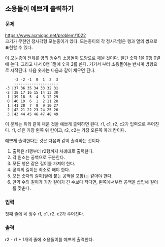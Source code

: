 ## 소용돌이 예쁘게 출력하기

### 문제
https://www.acmicpc.net/problem/1022  
크기가 무한인 정사각형 모눈종이가 있다. 모눈종이의 각 정사각형은 행과 열의 쌍으로 표현할 수 있다.

이 모눈종이 전체를 양의 정수의 소용돌이 모양으로 채울 것이다. 일단 숫자 1을 0행 0열에 쓴다. 그리고 나서 0행 1열에 숫자 2를 쓴다. 거기서 부터 소용돌이는 반시계 방향으로 시작된다. 다음 숫자는 다음과 같이 채우면 된다.
```
    -3 -2 -1  0  1  2  3
    --------------------
-3 |37 36 35 34 33 32 31
-2 |38 17 16 15 14 13 30
-1 |39 18  5  4  3 12 29
 0 |40 19  6  1  2 11 28
 1 |41 20  7  8  9 10 27
 2 |42 21 22 23 24 25 26
 3 |43 44 45 46 47 48 49
 ```
이 문제는 위와 같이 채운 것을 예쁘게 출력하면 된다. r1, c1, r2, c2가 입력으로 주어진다. r1, c1은 가장 왼쪽 위 칸이고, r2, c2는 가장 오른쪽 아래 칸이다.

예쁘게 출력한다는 것은 다음과 같이 출력하는 것이다.

1. 출력은 r1행부터 r2행까지 차례대로 출력한다.
2. 각 원소는 공백으로 구분한다.
3. 모든 행은 같은 길이를 가져야 한다.
4. 공백의 길이는 최소로 해야 한다.
5. 모든 숫자의 길이(앞에 붙는 공백을 포함)는 같아야 한다.
6. 만약 수의 길이가 가장 길이가 긴 수보다 작다면, 왼쪽에서부터 공백을 삽입해 길이를 맞춘다.

### 입력
첫째 줄에 네 정수 r1, c1, r2, c2가 주어진다.

### 출력
r2 - r1 + 1개의 줄에 소용돌이를 예쁘게 출력한다.